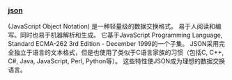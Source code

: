 ### [json](http://www.json.org/json-zh.html)

\(JavaScript Object Notation\) 是一种轻量级的数据交换格式。 易于人阅读和编写。同时也易于机器解析和生成。 它基于JavaScript Programming Language, Standard ECMA-262 3rd Edition - December 1999的一个子集。 JSON采用完全独立于语言的文本格式，但是也使用了类似于C语言家族的习惯（包括C, C++, C\#, Java, JavaScript, Perl, Python等）。 这些特性使JSON成为理想的数据交换语言。

